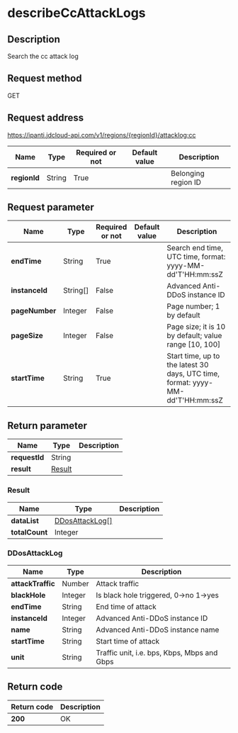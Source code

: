 # describeCcAttackLogs


## Description
Search the cc attack log

## Request method
GET

## Request address
https://ipanti.jdcloud-api.com/v1/regions/{regionId}/attacklog:cc

|Name|Type|Required or not|Default value|Description|
|---|---|---|---|---|
|**regionId**|String|True||Belonging region ID|

## Request parameter
|Name|Type|Required or not|Default value|Description|
|---|---|---|---|---|
|**endTime**|String|True||Search end time, UTC time, format: yyyy-MM-dd'T'HH:mm:ssZ|
|**instanceId**|String[]|False||Advanced Anti-DDoS instance ID|
|**pageNumber**|Integer|False||Page number; 1 by default|
|**pageSize**|Integer|False||Page size; it is 10 by default; value range [10, 100]|
|**startTime**|String|True||Start time, up to the latest 30 days, UTC time, format: yyyy-MM-dd'T'HH:mm:ssZ|


## Return parameter
|Name|Type|Description|
|---|---|---|
|**requestId**|String||
|**result**|[Result](##Result)||


### <a name="Result">Result</a>
|Name|Type|Description|
|---|---|---|
|**dataList**|[DDosAttackLog[]](##DDosAttackLog)||
|**totalCount**|Integer||
### <a name="DDosAttackLog">DDosAttackLog</a>
|Name|Type|Description|
|---|---|---|
|**attackTraffic**|Number|Attack traffic|
|**blackHole**|Integer|Is black hole triggered, 0->no  1->yes|
|**endTime**|String|End time of attack|
|**instanceId**|Integer|Advanced Anti-DDoS instance ID|
|**name**|String|Advanced Anti-DDoS instance name|
|**startTime**|String|Start time of attack|
|**unit**|String|Traffic unit, i.e. bps, Kbps, Mbps and Gbps|

## Return code
|Return code|Description|
|---|---|
|**200**|OK|
